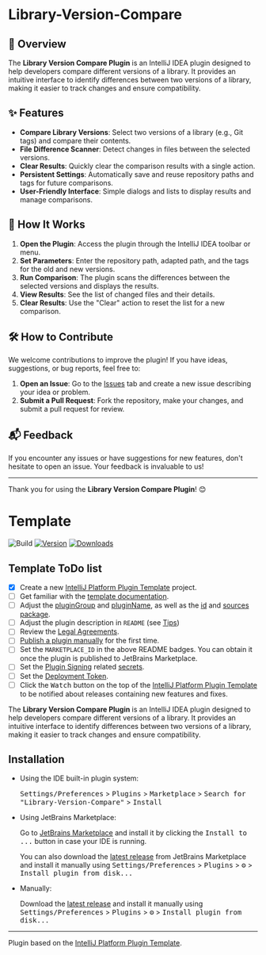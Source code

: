 # Library-Version-Compare

## 📖 Overview
The **Library Version Compare Plugin** is an IntelliJ IDEA plugin designed to help developers compare different versions of a library. It provides an intuitive interface to identify differences between two versions of a library, making it easier to track changes and ensure compatibility.

## ✨ Features
- **Compare Library Versions**: Select two versions of a library (e.g., Git tags) and compare their contents.
- **File Difference Scanner**: Detect changes in files between the selected versions.
- **Clear Results**: Quickly clear the comparison results with a single action.
- **Persistent Settings**: Automatically save and reuse repository paths and tags for future comparisons.
- **User-Friendly Interface**: Simple dialogs and lists to display results and manage comparisons.

## 🚀 How It Works
1. **Open the Plugin**: Access the plugin through the IntelliJ IDEA toolbar or menu.
2. **Set Parameters**: Enter the repository path, adapted path, and the tags for the old and new versions.
3. **Run Comparison**: The plugin scans the differences between the selected versions and displays the results.
4. **View Results**: See the list of changed files and their details.
5. **Clear Results**: Use the "Clear" action to reset the list for a new comparison.

## 🛠️ How to Contribute
We welcome contributions to improve the plugin! If you have ideas, suggestions, or bug reports, feel free to:
1. **Open an Issue**: Go to the [Issues](https://github.com/denysrichter4/libraryversioncompare/issues) tab and create a new issue describing your idea or problem.
2. **Submit a Pull Request**: Fork the repository, make your changes, and submit a pull request for review.

## 📬 Feedback
If you encounter any issues or have suggestions for new features, don't hesitate to open an issue. Your feedback is invaluable to us!

---

Thank you for using the **Library Version Compare Plugin**! 😊

# Template
![Build](https://github.com/denysrichter4/Library-Version-Compare/workflows/Build/badge.svg)
[![Version](https://img.shields.io/jetbrains/plugin/v/MARKETPLACE_ID.svg)](https://plugins.jetbrains.com/plugin/MARKETPLACE_ID)
[![Downloads](https://img.shields.io/jetbrains/plugin/d/MARKETPLACE_ID.svg)](https://plugins.jetbrains.com/plugin/MARKETPLACE_ID)

## Template ToDo list
- [x] Create a new [IntelliJ Platform Plugin Template][template] project.
- [ ] Get familiar with the [template documentation][template].
- [ ] Adjust the [pluginGroup](./gradle.properties) and [pluginName](./gradle.properties), as well as the [id](./src/main/resources/META-INF/plugin.xml) and [sources package](./src/main/kotlin).
- [ ] Adjust the plugin description in `README` (see [Tips][docs:plugin-description])
- [ ] Review the [Legal Agreements](https://plugins.jetbrains.com/docs/marketplace/legal-agreements.html?from=IJPluginTemplate).
- [ ] [Publish a plugin manually](https://plugins.jetbrains.com/docs/intellij/publishing-plugin.html?from=IJPluginTemplate) for the first time.
- [ ] Set the `MARKETPLACE_ID` in the above README badges. You can obtain it once the plugin is published to JetBrains Marketplace.
- [ ] Set the [Plugin Signing](https://plugins.jetbrains.com/docs/intellij/plugin-signing.html?from=IJPluginTemplate) related [secrets](https://github.com/JetBrains/intellij-platform-plugin-template#environment-variables).
- [ ] Set the [Deployment Token](https://plugins.jetbrains.com/docs/marketplace/plugin-upload.html?from=IJPluginTemplate).
- [ ] Click the <kbd>Watch</kbd> button on the top of the [IntelliJ Platform Plugin Template][template] to be notified about releases containing new features and fixes.

<!-- Plugin description -->
The **Library Version Compare Plugin** is an IntelliJ IDEA plugin designed to help developers compare different versions of a library. It provides an intuitive interface to identify differences between two versions of a library, making it easier to track changes and ensure compatibility.
<!-- Plugin description end -->

## Installation

- Using the IDE built-in plugin system:
  
  <kbd>Settings/Preferences</kbd> > <kbd>Plugins</kbd> > <kbd>Marketplace</kbd> > <kbd>Search for "Library-Version-Compare"</kbd> >
  <kbd>Install</kbd>
  
- Using JetBrains Marketplace:

  Go to [JetBrains Marketplace](https://plugins.jetbrains.com/plugin/MARKETPLACE_ID) and install it by clicking the <kbd>Install to ...</kbd> button in case your IDE is running.

  You can also download the [latest release](https://plugins.jetbrains.com/plugin/MARKETPLACE_ID/versions) from JetBrains Marketplace and install it manually using
  <kbd>Settings/Preferences</kbd> > <kbd>Plugins</kbd> > <kbd>⚙️</kbd> > <kbd>Install plugin from disk...</kbd>

- Manually:

  Download the [latest release](https://github.com/denysrichter4/Library-Version-Compare/releases/latest) and install it manually using
  <kbd>Settings/Preferences</kbd> > <kbd>Plugins</kbd> > <kbd>⚙️</kbd> > <kbd>Install plugin from disk...</kbd>


---
Plugin based on the [IntelliJ Platform Plugin Template][template].

[template]: https://github.com/JetBrains/intellij-platform-plugin-template
[docs:plugin-description]: https://plugins.jetbrains.com/docs/intellij/plugin-user-experience.html#plugin-description-and-presentation
